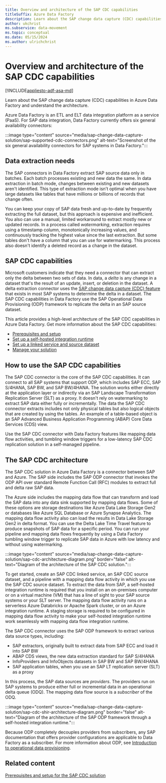 ```yaml
---
title: Overview and architecture of the SAP CDC capabilities
titleSuffix: Azure Data Factory
description: Learn about the SAP change data capture (CDC) capabilities in Azure Data Factory and understand its architecture.
author: ukchrist
ms.subservice: data-movement
ms.topic: conceptual
ms.date: 05/15/2024
ms.author: ulrichchrist
---
```


# Overview and architecture of the SAP CDC capabilities

[!INCLUDE[appliesto-adf-asa-md](includes/appliesto-adf-asa-md.md)]

Learn about the SAP change data capture (CDC) capabilities in Azure Data Factory and understand the architecture.

Azure Data Factory is an ETL and ELT data integration platform as a service (PaaS). For SAP data integration, Data Factory currently offers six general availability connectors:

:::image type="content" source="media/sap-change-data-capture-solution/sap-supported-cdc-connectors.png" alt-text="Screenshot of the six general availability connectors for SAP systems in Data Factory.":::

## Data extraction needs

The SAP connectors in Data Factory extract SAP source data only in batches. Each batch processes existing and new data the same. In data extraction in batch mode, changes between existing and new datasets aren't identified. This type of extraction mode isn’t optimal when you have large datasets like tables that have millions or billions of records that change often.

You can keep your copy of SAP data fresh and up-to-date by frequently extracting the full dataset, but this approach is expensive and inefficient. You also can use a manual, limited workaround to extract mostly new or updated records. In a process called *watermarking*, extraction requires using a timestamp column, monotonically increasing values, and continuously tracking the highest value since the last extraction. But some tables don't have a column that you can use for watermarking. This process also doesn't identify a deleted record as a change in the dataset.

## SAP CDC capabilities

Microsoft customers indicate that they need a connector that can extract only the delta between two sets of data. In data, a *delta* is any change in a dataset that's the result of an update, insert, or deletion in the dataset. A delta extraction connector uses the [SAP change data capture (CDC) feature](https://help.sap.com/docs/SAP_DATA_SERVICES/ec06fadc50b64b6184f835e4f0e1f52f/1752bddf523c45f18ce305ac3bcd7e08.html?q=change%20data%20capture) that exists in most SAP systems to determine the delta in a dataset. The SAP CDC capabilities in Data Factory use the SAP Operational Data Provisioning (ODP) framework to replicate the delta in an SAP source dataset.

This article provides a high-level architecture of the SAP CDC capabilities in Azure Data Factory. Get more information about the SAP CDC capabilities:

- [Prerequisites and setup](sap-change-data-capture-prerequisites-configuration.md)
- [Set up a self-hosted integration runtime](sap-change-data-capture-shir-preparation.md)
- [Set up a linked service and source dataset](sap-change-data-capture-prepare-linked-service-source-dataset.md)
- [Manage your solution](sap-change-data-capture-management.md)

## How to use the SAP CDC capabilities

The SAP CDC connector is the core of the SAP CDC capabilities. It can connect to all SAP systems that support ODP, which includes SAP ECC, SAP S/4HANA, SAP BW, and SAP BW/4HANA. The solution works either directly at the application layer or indirectly via an SAP Landscape Transformation Replication Server (SLT) as a proxy. It doesn't rely on watermarking to extract SAP data either fully or incrementally. The data the SAP CDC connector extracts includes not only physical tables but also logical objects that are created by using the tables. An example of a table-based object is an SAP Advanced Business Application Programming (ABAP) Core Data Services (CDS) view.

Use the SAP CDC connector with Data Factory features like mapping data flow activities, and tumbling window triggers for a low-latency SAP CDC replication solution in a self-managed pipeline.

## The SAP CDC architecture

The SAP CDC solution in Azure Data Factory is a connector between SAP and Azure. The SAP side includes the SAP ODP connector that invokes the ODP API over standard Remote Function Call (RFC) modules to extract full and delta raw SAP data.

The Azure side includes the mapping data flow that can transform and load the SAP data into any data sink supported by mapping data flows. Some of these options are storage destinations like Azure Data Lake Storage Gen2 or databases like Azure SQL Database or Azure Synapse Analytics. The mapping data flow activity also can load the results in Data Lake Storage Gen2 in delta format. You can use the Delta Lake Time Travel feature to produce snapshots of SAP data for a specific period. You can run your pipeline and mapping data flows frequently by using a Data Factory tumbling window trigger to replicate SAP data in Azure with low latency and without using watermarking.

:::image type="content" source="media/sap-change-data-capture-solution/sap-cdc-architecture-diagram.png" border="false" alt-text="Diagram of the architecture of the SAP CDC solution.":::

To get started, create an SAP CDC linked service, an SAP CDC source dataset, and a pipeline with a mapping data flow activity in which you use the SAP CDC source dataset. To extract the data from SAP, a self-hosted integration runtime is required that you install on an on-premises computer or on a virtual machine (VM) that has a line of sight to your SAP source systems or your SLT server. The mapping data flow activity runs on a serverless Azure Databricks or Apache Spark cluster, or on an Azure integration runtime. A staging storage is required to be configured in mapping data flow activity to make your self-hosted integration runtime work seamlessly with mapping data flow integration runtime.

The SAP CDC connector uses the SAP ODP framework to extract various data source types, including:

- SAP extractors, originally built to extract data from SAP ECC and load it into SAP BW
- ABAP CDS views, the new data extraction standard for SAP S/4HANA
- InfoProviders and InfoObjects datasets in SAP BW and SAP BW/4HANA
- SAP application tables, when you use an SAP LT replication server (SLT) as a proxy

In this process, the SAP data sources are *providers*. The providers run on SAP systems to produce either full or incremental data in an operational delta queue (ODQ). The mapping data flow source is a *subscriber* of the ODQ.

:::image type="content" source="media/sap-change-data-capture-solution/sap-cdc-shir-architecture-diagram.png" border="false" alt-text="Diagram of the architecture of the SAP ODP framework through a self-hosted integration runtime.":::

Because ODP completely decouples providers from subscribers, any SAP documentation that offers provider configurations are applicable to Data Factory as a subscriber. For more information about ODP, see [Introduction to operational data provisioning](https://wiki.scn.sap.com/wiki/display/BI/Introduction+to+Operational+Data+Provisioning).

## Related content

[Prerequisites and setup for the SAP CDC solution](sap-change-data-capture-prerequisites-configuration.md)
